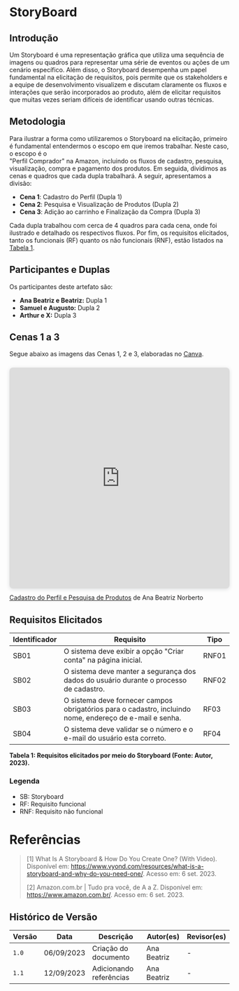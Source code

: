# StoryBoard

## Introdução

Um Storyboard é uma representação gráfica que utiliza uma sequência de imagens ou
quadros para representar uma série de eventos ou ações de um cenário específico.
Além disso, o Storyboard desempenha um papel fundamental na elicitação de requisitos, pois permite 
que os stakeholders e a equipe de desenvolvimento visualizem e discutam claramente os fluxos e 
interações que serão incorporados ao produto, além de elicitar requisitos que muitas vezes seriam 
difíceis de identificar usando outras técnicas.


## Metodologia

Para ilustrar a forma como utilizaremos o Storyboard na elicitação, primeiro é 
fundamental entendermos o escopo em que iremos trabalhar. Neste caso, o escopo é o  
"Perfil Comprador" na Amazon, incluindo os fluxos de cadastro, pesquisa, 
visualização, compra e pagamento dos produtos. Em seguida, dividimos as cenas e quadros que cada dupla trabalhará. A seguir, apresentamos a divisão:

- **Cena 1**: Cadastro do Perfil (Dupla 1)
- **Cena 2**: Pesquisa e Visualização de Produtos (Dupla 2)
- **Cena 3**: Adição ao carrinho e Finalização da Compra (Dupla 3)

Cada dupla trabalhou com cerca de 4 quadros para cada cena, onde foi ilustrado e detalhado os 
respectivos fluxos. Por fim, os requisitos elicitados, tanto os funcionais (RF) quanto os não 
funcionais (RNF), estão listados na [Tabela 1](#requisitos-elicitados).

## Participantes e Duplas

Os participantes deste artefato são:

- **Ana Beatriz e Beatriz:** Dupla 1
- **Samuel e Augusto:** Dupla 2
- **Arthur e X:** Dupla 3

## Cenas 1 a 3

Segue abaixo as imagens das Cenas 1, 2 e 3, elaboradas no [Canva](https://www.canva.com/).

<div style="position: relative; width: 100%; height: 0; padding-top: 100.0000%;
 padding-bottom: 0; box-shadow: 0 2px 8px 0 rgba(63,69,81,0.16); margin-top: 1.6em; margin-bottom: 0.9em; overflow: hidden;
 border-radius: 8px; will-change: transform;">
  <iframe loading="lazy" style="position: absolute; width: 100%; height: 100%; top: 0; left: 0; border: none; padding: 0;margin: 0;"
    src="https:&#x2F;&#x2F;www.canva.com&#x2F;design&#x2F;DAFtuvJGkhk&#x2F;view?embed" allowfullscreen="allowfullscreen" allow="fullscreen">
  </iframe>
</div>
<a href="https:&#x2F;&#x2F;www.canva.com&#x2F;design&#x2F;DAFtuvJGkhk&#x2F;view?utm_content=DAFtuvJGkhk&amp;utm_campaign=designshare&amp;utm_medium=embeds&amp;utm_source=link" target="_blank" rel="noopener">Cadastro do Perfil e Pesquisa de Produtos</a> de Ana Beatriz Norberto


## Requisitos Elicitados



| Identificador | Requisito                                                                                                | Tipo  |
| ------------- | -------------------------------------------------------------------------------------------------------- | ----- |
| SB01          | O sistema deve exibir a opção "Criar conta" na página inicial.                                           | RNF01 |
| SB02          | O sistema deve manter a segurança dos dados do usuário durante o processo de cadastro.                   | RNF02 |
| SB03          | O sistema deve fornecer campos obrigatórios para o cadastro, incluindo nome, endereço de e-mail e senha. | RF03  |
| SB04          | O sistema deve validar se o número e o e-mail do usuário esta correto.                                   | RF04  |



**Tabela 1: Requisitos elicitados por meio do Storyboard (Fonte: Autor, 2023).**


### Legenda

- SB: Storyboard
- RF: Requisito funcional
- RNF: Requisito não funcional
  

# Referências

> [1] What Is A Storyboard & How Do You Create One? (With Video). Disponível em: <https://www.vyond.com/resources/what-is-a-storyboard-and-why-do-you-need-one/>. Acesso em: 6 set. 2023.
>
> [2] Amazon.com.br | Tudo pra você, de A a Z. Disponível em: <https://www.amazon.com.br/>. Acesso em: 6 set. 2023.


## Histórico de Versão


| Versão | Data       | Descrição               | Autor(es)   | Revisor(es) |
| ------ | ---------- | ----------------------- | ----------- | ----------- |
| `1.0`  | 06/09/2023 | Criação do documento    | Ana Beatriz | -           |
| `1.1`  | 12/09/2023 | Adicionando referências | Ana Beatriz | -           |
